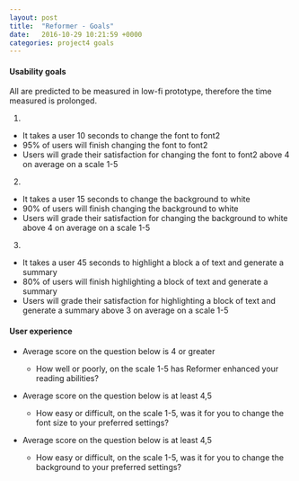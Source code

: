 ```yaml
---
layout: post
title:  "Reformer - Goals"
date:   2016-10-29 10:21:59 +0000
categories: project4 goals
---
```


#### Usability goals

All are predicted to be measured in low-fi prototype, therefore the time
measured is prolonged.


1.

* It takes a user 10 seconds to change the font to font2
* 95% of users will finish changing the font to font2
* Users will grade their satisfaction for changing the font to font2 above 4 on average on a scale 1-5

2.

* It takes a user 15 seconds to change the background to white
* 90% of users will finish changing the background to white
* Users will grade their satisfaction for changing the background to white above 4 on average on a scale 1-5

3.

* It takes a user 45 seconds to highlight a block a of text and generate a summary
* 80% of users will finish highlighting a block of text and generate a summary
* Users will grade their satisfaction for highlighting a block of text and generate a summary above 3 on average on a scale 1-5
    
#### User experience

* Average score on the question below is 4 or greater
    * How well or poorly, on the scale 1-5 has Reformer enhanced your reading abilities?


* Average score on the question below is at least 4,5
    * How easy or difficult, on the scale 1-5, was it for you to change the font size to your preferred settings?


* Average score on the question below is at least 4,5
    * How easy or difficult, on the scale 1-5, was it for you to change the background to your preferred settings?
